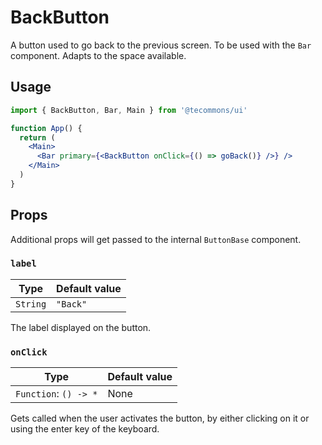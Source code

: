 # BackButton

A button used to go back to the previous screen. To be used with the `Bar` component. Adapts to the space available.

## Usage

```jsx
import { BackButton, Bar, Main } from '@tecommons/ui'

function App() {
  return (
    <Main>
      <Bar primary={<BackButton onClick={() => goBack()} />} />
    </Main>
  )
}
```

## Props

<div class="info">

Additional props will get passed to the internal `ButtonBase` component.

</div>

### `label`

| Type     | Default value |
| -------- | ------------- |
| `String` | `"Back"`      |

The label displayed on the button.

### `onClick`

| Type                  | Default value |
| --------------------- | ------------- |
| `Function`: `() -> *` | None          |

Gets called when the user activates the button, by either clicking on it or using the enter key of the keyboard.
